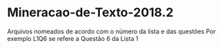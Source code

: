 # Mineracao-de-Texto-2018.2
Arquivos nomeados de acordo com o número da lista e das questões
Por exemplo L1Q6 se refere a Questão 6 da Lista 1
